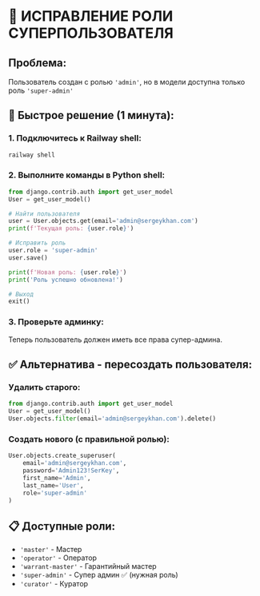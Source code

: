 # 🔧 ИСПРАВЛЕНИЕ РОЛИ СУПЕРПОЛЬЗОВАТЕЛЯ

## Проблема:
Пользователь создан с ролью `'admin'`, но в модели доступна только роль `'super-admin'`

## 🎯 Быстрое решение (1 минута):

### 1. Подключитесь к Railway shell:
```bash
railway shell
```

### 2. Выполните команды в Python shell:
```python
from django.contrib.auth import get_user_model
User = get_user_model()

# Найти пользователя
user = User.objects.get(email='admin@sergeykhan.com')
print(f'Текущая роль: {user.role}')

# Исправить роль
user.role = 'super-admin'
user.save()

print(f'Новая роль: {user.role}')
print('Роль успешно обновлена!')

# Выход
exit()
```

### 3. Проверьте админку:
Теперь пользователь должен иметь все права супер-админа.

## ✅ Альтернатива - пересоздать пользователя:

### Удалить старого:
```python
from django.contrib.auth import get_user_model
User = get_user_model()
User.objects.filter(email='admin@sergeykhan.com').delete()
```

### Создать нового (с правильной ролью):
```python
User.objects.create_superuser(
    email='admin@sergeykhan.com',
    password='Admin123!SerKey',
    first_name='Admin',
    last_name='User',
    role='super-admin'
)
```

## 📋 Доступные роли:
- `'master'` - Мастер
- `'operator'` - Оператор  
- `'warrant-master'` - Гарантийный мастер
- `'super-admin'` - Супер админ ✅ (нужная роль)
- `'curator'` - Куратор
